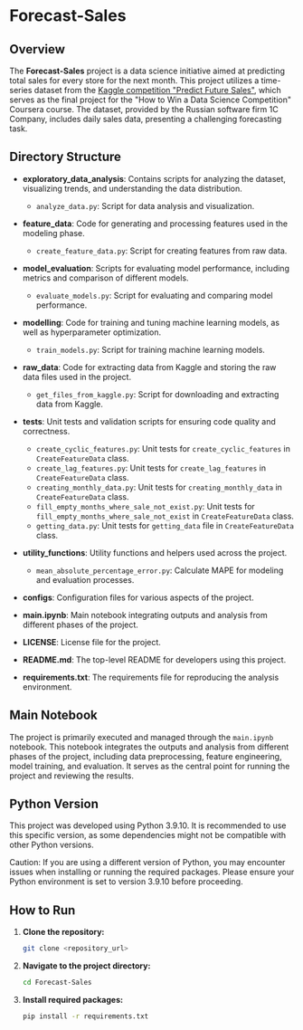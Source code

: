 # Forecast-Sales

## Overview

The **Forecast-Sales** project is a data science initiative aimed at predicting total sales for every store for the next month. This project utilizes a time-series dataset from the [Kaggle competition "Predict Future Sales"](https://www.kaggle.com/competitions/competitive-data-science-predict-future-sales/overview), which serves as the final project for the "How to Win a Data Science Competition" Coursera course. The dataset, provided by the Russian software firm 1C Company, includes daily sales data, presenting a challenging forecasting task.

## Directory Structure

- **exploratory_data_analysis**: Contains scripts for analyzing the dataset, visualizing trends, and understanding the data distribution.
  - `analyze_data.py`: Script for data analysis and visualization.

- **feature_data**: Code for generating and processing features used in the modeling phase.
  - `create_feature_data.py`: Script for creating features from raw data.

- **model_evaluation**: Scripts for evaluating model performance, including metrics and comparison of different models.
  - `evaluate_models.py`: Script for evaluating and comparing model performance.

- **modelling**: Code for training and tuning machine learning models, as well as hyperparameter optimization.
  - `train_models.py`: Script for training machine learning models.

- **raw_data**: Code for extracting data from Kaggle and storing the raw data files used in the project.
  - `get_files_from_kaggle.py`: Script for downloading and extracting data from Kaggle.

- **tests**: Unit tests and validation scripts for ensuring code quality and correctness.
  - `create_cyclic_features.py`: Unit tests for `create_cyclic_features` in `CreateFeatureData` class.
  - `create_lag_features.py`: Unit tests for `create_lag_features` in `CreateFeatureData` class.
  - `creating_monthly_data.py`: Unit tests for `creating_monthly_data` in `CreateFeatureData` class.
  - `fill_empty_months_where_sale_not_exist.py`: Unit tests for `fill_empty_months_where_sale_not_exist` in `CreateFeatureData` class.
  - `getting_data.py`: Unit tests for `getting_data` file in `CreateFeatureData` class.

- **utility_functions**: Utility functions and helpers used across the project.
  - `mean_absolute_percentage_error.py`: Calculate MAPE for modeling and evaluation processes.

- **configs**: Configuration files for various aspects of the project.

- **main.ipynb**: Main notebook integrating outputs and analysis from different phases of the project.

- **LICENSE**: License file for the project.

- **README.md**: The top-level README for developers using this project.

- **requirements.txt**: The requirements file for reproducing the analysis environment.

## Main Notebook

The project is primarily executed and managed through the `main.ipynb` notebook. This notebook integrates the outputs and analysis from different phases of the project, including data preprocessing, feature engineering, model training, and evaluation. It serves as the central point for running the project and reviewing the results.

## Python Version
This project was developed using Python 3.9.10. It is recommended to use this specific version, as some dependencies might not be compatible with other Python versions.

Caution: If you are using a different version of Python, you may encounter issues when installing or running the required packages. Please ensure your Python environment is set to version 3.9.10 before proceeding.

## How to Run

1. **Clone the repository:**
    ```bash
    git clone <repository_url>
    ```

2. **Navigate to the project directory:**
    ```bash
    cd Forecast-Sales
    ```

3. **Install required packages:**
    ```bash
    pip install -r requirements.txt
    ```

   

